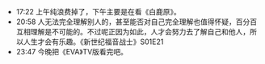- 17:22 上午纯浪费掉了，下午主要是在看《白鹿原》。
- 20:58 人无法完全理解别人的，甚至能否对自己完全理解也值得怀疑，百分百互相理解是不可能的。不过呢正因为如此，人才会努力去了解自己和他人，所以人生才会有乐趣。《新世纪福音战士》S01E21
- 23:47 今晚把《EVA》TV版看完吧。